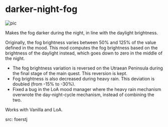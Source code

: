 # darker-night-fog

![pic](pic.jpg)

Makes the fog darker during the night, in line with the daylight brightness.

Originally, the fog brightness varies between 50% and 125% of the value defined in the mood. This mod computes the fog brightness based on the brightness of the daylight instead, which goes down to zero in the middle of the night.
- The fog brightness variation is reversed on the Utraean Peninsula during the final stage of the main quest. This reversion is kept.
- Fog brightness is also decreased during heavy rain. This deviation is doubled (from -15% to -30%).
- Fixed a bug in the LoA mood manager where the heavy rain mechanism overwrote the day-night-cycle mechanism, instead of combining the two.

Works with Vanilla and LoA.

src: foerstj
